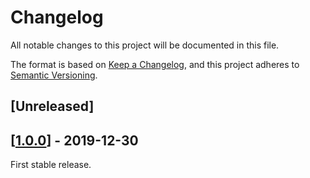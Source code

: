 # Changelog

All notable changes to this project will be documented in this file.

The format is based on [Keep a Changelog](https://keepachangelog.com/en/1.0.0/),
and this project adheres to [Semantic Versioning](https://semver.org/spec/v2.0.0.html).

## [Unreleased]

## [[1.0.0]] - 2019-12-30

First stable release.

[//]: # (Release links)
[1.0.0]: https://github.com/rgreinho/labelr/releasestag/1.0.0

[//]: # (Issue/PR links)
